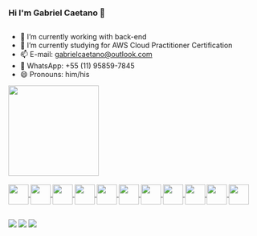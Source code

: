 ### Hi I'm Gabriel Caetano 👋

##

- 🔭 I’m currently working with back-end
- 🌱 I’m currently studying for AWS Cloud Practitioner Certification
- 📫 E-mail: gabrielcaetano@outlook.com
- 📱 WhatsApp: +55 (11) 95859-7845
- 😄 Pronouns: him/his

<div>
  <a href="https://github.com/gaacaetano">
  <img height="180em" src="https://github-readme-stats.vercel.app/api?username=gaacaetano&show_icons=true&theme=dark&include_all_commits=true"/>
</div>
<br>
<div style="display: inline_block">
  <img align="center" height="40" width="40" src="https://cdn.jsdelivr.net/gh/devicons/devicon/icons/amazonwebservices/amazonwebservices-original.svg" />
  <img align="center" height="40" width="40" src="https://cdn.jsdelivr.net/gh/devicons/devicon/icons/azure/azure-original-wordmark.svg" />
  <img align="center" height="40" width="40" src="https://cdn.jsdelivr.net/gh/devicons/devicon/icons/googlecloud/googlecloud-original.svg" />
  <img align="center" height="40" width="40" src="https://cdn.jsdelivr.net/gh/devicons/devicon/icons/csharp/csharp-original.svg" />
  <img align="center" height="40" width="40" src="https://cdn.jsdelivr.net/gh/devicons/devicon/icons/dotnetcore/dotnetcore-original.svg" />
  <img align="center" height="40" width="40" src="https://cdn.jsdelivr.net/gh/devicons/devicon/icons/java/java-original.svg" />
  <img align="center" height="40" width="40" src="https://cdn.jsdelivr.net/gh/devicons/devicon/icons/mysql/mysql-original.svg" />
  <img align="center" height="40" width="40" src="https://cdn.jsdelivr.net/gh/devicons/devicon/icons/oracle/oracle-original.svg" />
  <img align="center" height="40" width="40" src="https://cdn.jsdelivr.net/gh/devicons/devicon/icons/microsoftsqlserver/microsoftsqlserver-plain.svg" />
  <img align="center" height="40" width="40" src="https://cdn.jsdelivr.net/gh/devicons/devicon/icons/docker/docker-original.svg" />
  <img align="center" height="40" width="40" src="https://cdn.jsdelivr.net/gh/devicons/devicon/icons/git/git-original.svg" />
</div>
  
  ##
 
<div>
  <a href="https://instagram.com/gaacaetano" target="_blank"><img src="https://img.shields.io/badge/-Instagram-%23E4405F?style=for-the-badge&logo=instagram&logoColor=white" target="_blank"></a>
  <a href = "mailto:gabrielcaetano@outlook.com"><img src="https://img.shields.io/badge/Microsoft_Outlook-0078D4?style=for-the-badge&logo=microsoft-outlook&logoColor=white" target="_blank"></a>
  <a href="https://www.linkedin.com/in/gabriel-caetano-19b43b94/" target="_blank"><img src="https://img.shields.io/badge/-LinkedIn-%230077B5?style=for-the-badge&logo=linkedin&logoColor=white" target="_blank"></a> 
</div>

